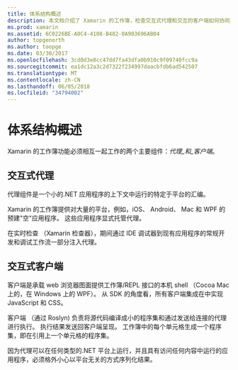 ```yaml
---
title: 体系结构概述
description: 本文档介绍了 Xamarin 的工作簿，检查交互式代理和交互的客户端如何协同工作的体系结构。
ms.prod: xamarin
ms.assetid: 6C0226BE-A0C4-4108-B482-0A903696AB04
author: topgenorth
ms.author: toopge
ms.date: 03/30/2017
ms.openlocfilehash: 3cd0d3e8cc47dd7fa43dfa0b910c9f09740fcc9a
ms.sourcegitcommit: ea1dc12a3c2d7322f234997daacbfdb6ad542507
ms.translationtype: MT
ms.contentlocale: zh-CN
ms.lasthandoff: 06/05/2018
ms.locfileid: "34794002"
---
```

# <a name="architecture-overview"></a>体系结构概述

Xamarin 的工作簿功能必须相互一起工作的两个主要组件：_代理_和_客户端_。

## <a name="interactive-agent"></a>交互式代理

代理组件是一个小的.NET 应用程序的上下文中运行的特定于平台的汇编。

Xamarin 的工作簿提供对大量的平台，例如，iOS、 Android、 Mac 和 WPF 的预建"空"应用程序。 这些应用程序显式托管代理。

在实时检查 （Xamarin 检查器），期间通过 IDE 调试器到现有应用程序的常规开发和调试工作流一部分注入代理。

## <a name="interactive-client"></a>交互式客户端

客户端是承载 web 浏览器图面提供工作簿/REPL 接口的本机 shell （Cocoa Mac 上的，在 Windows 上的 WPF）。 从 SDK 的角度看，所有客户端集成在中实现 JavaScript 和 CSS。

客户端 （通过 Roslyn) 负责将源代码编译成小的程序集和通过发送给连接的代理进行执行。 执行结果发送回客户端呈现。 工作簿中的每个单元格生成一个程序集，即在引用上一个单元格的程序集。

因为代理可以在任何类型的.NET 平台上运行，并且具有访问任何内容中运行的应用程序，必须格外小心以平台无关的方式序列化结果。
